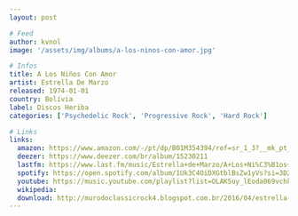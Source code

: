 ```yaml
---
layout: post

# Feed
author: kvnol
image: '/assets/img/albums/a-los-ninos-con-amor.jpg'

# Infos
title: A Los Niños Con Amor
artist: Estrella De Marzo
released: 1974-01-01
country: Bolívia
label: Discos Heriba
categories: ['Psychedelic Rock', 'Progressive Rock', 'Hard Rock']

# Links
links:
  amazon: https://www.amazon.com/-/pt/dp/B01M354394/ref=sr_1_3?__mk_pt_BR=%C3%85M%C3%85%C5%BD%C3%95%C3%91&dchild=1&keywords=a+los+ninos+con+amor&qid=1615117078&sr=8-3
  deezer: https://www.deezer.com/br/album/15230211
  lastfm: https://www.last.fm/music/Estrella+de+Marzo/A+Los+Ni%C3%B1os+Con+Amor
  spotify: https://open.spotify.com/album/1Uk3C4OiDXGtblBsZw1yVs?si=3D2BT5euR8iIfJe3qNft_g
  youtube: https://music.youtube.com/playlist?list=OLAK5uy_lEoda069vchkgvj0usd3fR70yqWl6oO7U
  wikipedia:
  download: http://murodoclassicrock4.blogspot.com.br/2016/04/estrella-de-marzo-los-ninos-con-amor.html
---
```

